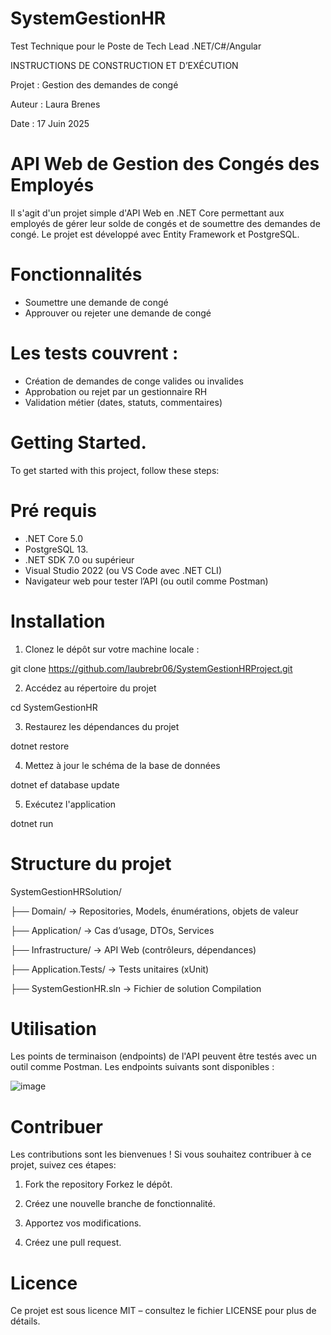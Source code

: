 # SystemGestionHR
Test Technique pour le Poste de Tech Lead .NET/C#/Angular

INSTRUCTIONS DE CONSTRUCTION ET D’EXÉCUTION

Projet : Gestion des demandes de congé

Auteur : Laura Brenes 

Date : 17 Juin 2025

# API Web de Gestion des Congés des Employés

Il s'agit d'un projet simple d'API Web en .NET Core permettant aux employés de gérer leur solde de congés et de soumettre des demandes de congé. Le projet est développé avec Entity Framework et PostgreSQL.

# Fonctionnalités
-	Soumettre une demande de congé 
-	Approuver ou rejeter une demande de congé

# Les tests couvrent :
- Création de demandes de conge valides ou invalides  
- Approbation ou rejet par un gestionnaire RH  
- Validation métier (dates, statuts, commentaires)

# Getting Started.
To get started with this project, follow these steps:

# Pré requis

- .NET Core 5.0
- PostgreSQL 13.
- .NET SDK 7.0 ou supérieur  
-	Visual Studio 2022 (ou VS Code avec .NET CLI)  
-	Navigateur web pour tester l’API (ou outil comme Postman)


# Installation 

1.	Clonez le dépôt sur votre machine locale :
   
git clone https://github.com/laubrebr06/SystemGestionHRProject.git

2.	Accédez au répertoire du projet
   
cd SystemGestionHR

3.	Restaurez les dépendances du projet
   
dotnet restore

4.	Mettez à jour le schéma de la base de données
   
dotnet ef database update

5.	Exécutez l'application
    
dotnet run

# Structure du projet

SystemGestionHRSolution/

├── Domain/                   → Repositories, Models, énumérations, objets de valeur

├── Application/              → Cas d’usage, DTOs, Services

├── Infrastructure/           → API Web (contrôleurs, dépendances)

├── Application.Tests/        → Tests unitaires (xUnit)

├── SystemGestionHR.sln   → Fichier de solution Compilation


# Utilisation

Les points de terminaison (endpoints) de l'API peuvent être testés avec un outil comme Postman. Les endpoints suivants sont disponibles :

 ![image](https://github.com/user-attachments/assets/f8d9b202-f77b-4ce9-b584-2ce83ba805c0)

# Contribuer

Les contributions sont les bienvenues ! Si vous souhaitez contribuer à ce projet, suivez ces étapes:

1.	Fork the repository Forkez le dépôt.
   
2.	Créez une nouvelle branche de fonctionnalité.
   
3.	Apportez vos modifications.
   
4.	Créez une pull request.
   
# Licence

Ce projet est sous licence MIT – consultez le fichier LICENSE pour plus de détails.


